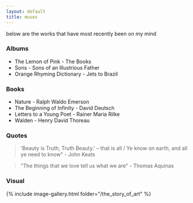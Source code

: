 ```yaml
---
layout: default
title: muses
---
```


below are the works that have most recently been on my mind

### Albums

- The Lemon of Pink - The Books
- Sons - Sons of an Illustrious Father
- Orange Rhyming Dictionary - Jets to Brazil

### Books

- Nature - Ralph Waldo Emerson
- The Beginning of Infinity - David Deutsch
- Letters to a Young Poet - Rainer Maria Rilke
- Walden - Henry David Thoreau

### Quotes

> 'Beauty is Truth, Truth Beauty.' – that is all / Ye know on earth, and all ye need to know" - John Keats

> "The things that we love tell us what we are" - Thomas Aquinas

### Visual

{% include image-gallery.html folder="/the_story_of_art" %}
